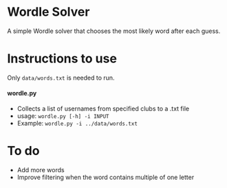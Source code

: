# Wordle Solver

A simple Wordle solver that chooses the most likely word after each guess.

# Instructions to use

Only `data/words.txt` is needed to run.

#### wordle.py
- Collects a list of usernames from specified clubs to a .txt file
- usage: ```wordle.py [-h] -i INPUT```
- Example: ```wordle.py -i ../data/words.txt```

# To do
- Add more words
- Improve filtering when the word contains multiple of one letter